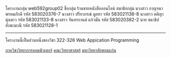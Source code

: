 โครงงานกลุ่ม web592group02
ชื่อกลุ่ม ร้านขายหนังสือออนไลน์
สมาชิกกลุ่ม
นางสาว กาญจนา พรหมภักดี รหัส 583020376-7
นางสาว ปรียาภรณ์ มูลทา รหัส 583021138-8
นางสาว ตติญา นุ่นขาว รหัส 583021133-8
นางสาว จันทรกานต์ แก้วมั่น รหัส 583020382-2
นาย ชนาธิป สังฆะมะณี รหัส 583021128-1

<hr>
โครงงานนี้เป็นส่วนหนึ่งของวิชา 322-326 Web Appication Programming

[ภาควิชาวิทยาการคอมพิวเตอร์](http://www.cs.kku.ac.th/)
[คณะวิทยาศาสตร์](http://www.sc.kku.ac.th/)
[มหาวิทยาลัยขอนแก่น](http://www.kku.ac.th/)
